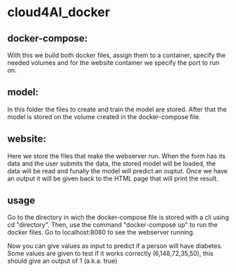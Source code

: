 # cloud4AI_docker

## docker-compose:

  With this we build both docker files, assign them to a container, specify the needed volumes and for the website container we specify the port to run on.

## model:
  
  In this folder the files to create and train the model are stored.
  After that the model is stored on the volume created in the docker-compose file.
 
## website:
  
  Here we store the files that make the webserver run.
  When the form has its data and the user submits the data, the stored model will be loaded, the data will be read and funally the model will predict an ouptut.
  Once we have an output it will be given back to the HTML page that will print the result.

## usage
Go to the directory in wich the docker-compose file is stored with a cli using cd "directory".
Then, use the command "docker-compose up" to run the docker files.
Go to localhost:8080 to see the webserver running.

Now you can give values as input to predict if a person will have diabetes.
Some values are given to test if it works correctly (6,148,72,35,50), this should give an output of 1 (a.k.a. true)
